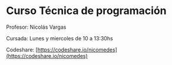 # Curso Técnica de programación

Profesor: Nicolás Vargas

Cursada: Lunes y miercoles de 10 a 13:30hs

Codeshare: [https://codeshare.io/nicomedes](https://codeshare.io/nicomedes)
